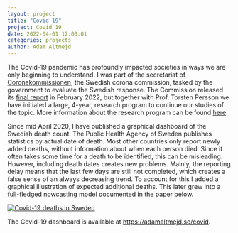 ```yaml
---
layout: project
title: "Covid-19"
project: Covid 19
date: 2022-04-01 12:00:01
categories: projects
author: Adam Altmejd
---
```


The Covid-19 pandemic has profoundly impacted societies in ways we are only beginning to understand. I was part of the secretariat of [Coronakommissionen](http://coronakommissionen.com), the Swedish corona commission, tasked by the government to evaluate the Swedish response. The Commission released its [final report](https://coronakommissionen.com/publikationer/slutbetankande-sou-2022-10/) in February 2022, but together with Prof. Torsten Persson we have initiated a large, 4-year, research program to continue our studies of the topic. More information about the research program can be found [here](https://www.iies.su.se/about-us/faculty-news/register-data-will-increase-knowledge-about-the-pandemic-1.603390).

Since mid April 2020, I have published a graphical dashboard of the Swedish death count. The Public Health Agency of Sweden publishes statistics by actual date of death. Most other countries only report newly added deaths, without information about when each person died. Since it often takes some time for a death to be identified, this can be misleading. However, including death dates creates new problems. Mainly, the reporting delay means that the last few days are still not completed, which creates a false sense of an always decreasing trend. To account for this I added a graphical illustration of expected additional deaths. This later grew into a full-fledged nowcasting model documented in the paper below.

[![Covid-19 deaths in Sweden](https://adamaltmejd.se/covid/deaths_lag_sweden_latest.png)](https://adamaltmejd.se/covid)

The Covid-19 dashboard is available at <https://adamaltmejd.se/covid>.

